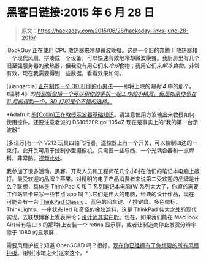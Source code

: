 # 黑客日链接:2015 年 6 月 28 日

> 原文：<https://hackaday.com/2015/06/28/hackaday-links-june-28-2015/>

iBookGuy 正在使用 CPU 散热器来冷却微波晚餐。这是一个旧的奔腾 II 散热器和一个现代风扇，拼凑成一个设备，可以快速有效地冷却微波晚餐。我厨房里有几个旧至强服务器的散热器，但我没有用它们来*冷却*食物；我用它们来*解冻食物*。非常有效，现在我需要得到一些数据，看看效果如何。

[juangarcia] [正在制作一个 3D 打印的小男孩](http://www.thingiverse.com/thing:895888)——即将上映的*辐射 4* 中的那个。《辐射 4》*的[特别版包括一个可以和你的手机一起工作的小精灵，但是如果你想在 11 月前得到一个，3D 打印是个不错的选择。](http://store.bethsoft.com/fallout-4-pip-boy-edition.html)*

 *Adafruit [的[Collin]正在教授示波器基础知识](https://www.youtube.com/watch?v=ThrK2spjrLs&feature=youtu.be)。请注意使用方波输出来教授如何使用控件。还要注意老派的 DS1052ERigol 1054Z 现在是事实上的“我的第一台示波器”

[多诺万]有一个 V212 玩具四轴飞行器。遥控器上有一个开关，可以控制四边的一束灯。此开关可用于控制小型摄像机。只需要一些导线、一个光耦合器和一点焊料。非常酷。[视频此处](https://www.youtube.com/watch?v=XLOftG6jHmU&feature=youtu.be)。

我参加了很多活动，黑客、开发人员和工程师花几个小时在他们的笔记本电脑上敲打。最受欢迎的品牌？苹果。对精明的电子产品消费者来说第二受欢迎的品牌是什么？联想，具体是 ThinkPad X 和 T 系列笔记本电脑(W 系列太大了，你*真的*需要工作站显卡来写一些节点 app 吗？).它们是伟大的电脑，经典的设计作品，现在可能会有一台 [ThinkPad Classic](http://blog.lenovo.com/en/blog/retro-thinkpad-time-machine) 。蓝色的回车键、7 排键盘、多色徽标、ThinkLights、一串状态 led 和奇怪的橡胶涂料，这是 ThinkPad 伟大之处的现代实现。去联想博客上发表评论；[设计师其实在听](https://i.imgur.com/nU5LbJp.png)。现在，如果我们能在 MacBook Air(带有端口 *s* 的那种)上安装一个 retina 显示屏，或者让制造商停止发货分辨率低于 1080 的显示屏…

需要风扇护板？知道 OpenSCAD 吗？很好。[现在你已经拥有了你想要的所有风扇护板](https://github.com/michielbrink/openscad-fan-guard)。谢谢[冰箱之火]送来这个。*